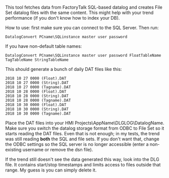 This tool fetches data from FactoryTalk SQL-based datalog and creates File Set datalog files with the same content. This might help with your trend performance (if you don't know how to index your DB).

How to use: first make sure you can connect to the SQL Server. Then run:

```
DatalogConvert PCname\SQLinstance master user password
```

If you have non-default table names:

```
DatalogConvert PCname\SQLinstance master user password FloatTableName TagTableName StringTableName
```

This should generate a bunch of daily DAT files like this:

```
2018 10 27 0000 (Float).DAT
2018 10 27 0000 (String).DAT
2018 10 27 0000 (Tagname).DAT
2018 10 28 0000 (Float).DAT
2018 10 28 0000 (String).DAT
2018 10 28 0000 (Tagname).DAT
2018 10 30 0000 (Float).DAT
2018 10 30 0000 (String).DAT
2018 10 30 0000 (Tagname).DAT
```

Place the DAT files into your HMI Projects\AppName\DLGLOG\DatalogName. Make sure you switch the datalog storage format from ODBC to File Set so it starts reading the DAT files. Even that is not enough; in my tests, the trend was still reading **both** the SQL and file sets. If you don't want that, change the ODBC settings so the SQL server is no longer accessible (enter a non-existing username or remove the dsn file).

If the trend still doesn't see the data generated this way, look into the DLG file. It contains start/stop timestamps and limits access to files outside that range. My guess is you can simply delete it.

